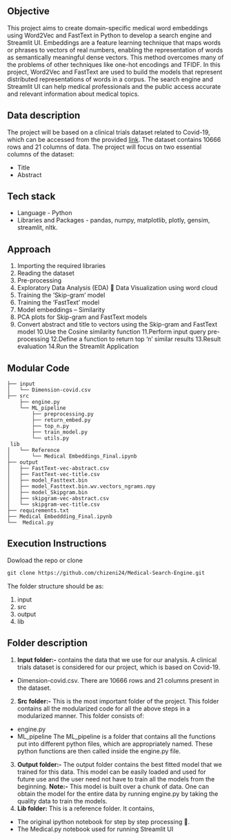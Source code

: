 
## Objective
This project aims to create domain-specific medical word embeddings using Word2Vec and FastText in Python to develop a search engine and Streamlit UI. Embeddings are a feature learning technique that maps words or phrases to vectors of real numbers, enabling the representation of words as semantically meaningful dense vectors. This method overcomes many of the problems of other techniques like one-hot encodings and TFIDF. In this project, Word2Vec and FastText are used to build the models that represent distributed representations of words in a corpus. The search engine and Streamlit UI can help medical professionals and the public access accurate and relevant information about medical topics.

## Data description
The project will be based on a clinical trials dataset related to Covid-19, which can be accessed from the provided [link](https://chizeni24-medical-search-engine-medical-5hks9o.streamlit.app/). The dataset contains 10666 rows and 21 columns of data. The project will focus on two essential columns of the dataset:
- Title 
- Abstract

## Tech stack
- Language - Python
- Libraries and Packages - pandas, numpy, matplotlib, plotly, gensim, streamlit,
nltk.

## Approach 
1. Importing the required libraries
2. Reading the dataset
3. Pre-processing
4. Exploratory Data Analysis (EDA)
 Data Visualization using word cloud
5. Training the ‘Skip-gram’ model
6. Training the ‘FastText’ model
7. Model embeddings – Similarity
8. PCA plots for Skip-gram and FastText models
9. Convert abstract and title to vectors using the Skip-gram and FastText model
10.Use the Cosine similarity function
11.Perform input query pre-processing
12.Define a function to return top ‘n’ similar results
13.Result evaluation
14.Run the Streamlit Application

## Modular Code
``` your tree
├── input
│   └── Dimension-covid.csv
├── src
    ├── engine.py
    └── ML_pipeline
        ├── preprocessing.py
        ├── return_embed.py
        ├── top_n.py
        ├── train_model.py
        └── utils.py
 lib
│   └── Reference
│       └── Medical Embeddings_Final.ipynb
├── output
│   ├── FastText-vec-abstract.csv
│   ├── FastText-vec-title.csv
│   ├── model_Fasttext.bin
│   ├── model_Fasttext.bin.wv.vectors_ngrams.npy
│   ├── model_Skipgram.bin
│   ├── skipgram-vec-abstract.csv
│   └── skipgram-vec-title.csv
├── requirements.txt
├── Medical Embeddding_Final.ipynb
└──  Medical.py
```
## Execution Instructions 
Dowload the repo or clone 

```markdown 
git clone https://github.com/chizeni24/Medical-Search-Engine.git
```
The folder structure should be as:
1. input
2. src
3. output
4. lib

## Folder description

1. **Input folder:-**  contains the data that we use for our analysis. A clinical trials dataset is considered for our project, which is based on Covid-19.
  - Dimension-covid.csv.
 There are 10666 rows and 21 columns present in the dataset.
2. **Src folder:-**  This is the most important folder of the project. This folder contains
all the modularized code for all the above steps in a modularized manner. This folder consists of:
- engine.py
- ML_pipeline
The ML_pipeline is a folder that contains all the functions put into different
python files, which are appropriately named. These python functions are
then called inside the engine.py file.
3. **Output folder:-**  The output folder contains the best fitted model that we trained
for this data. This model can be easily loaded and used for future use and the
user need not have to train all the models from the beginning.
**Note:-** This model is built over a chunk of data. One can obtain the model for
the entire data by running engine.py by taking the quality data to train the
models.
4. **Lib folder:**  This is a reference folder. It contains,
  - The original ipython notebook for step by step processing :wrench:.
  - The Medical.py notebook  used for running Streamlit UI
